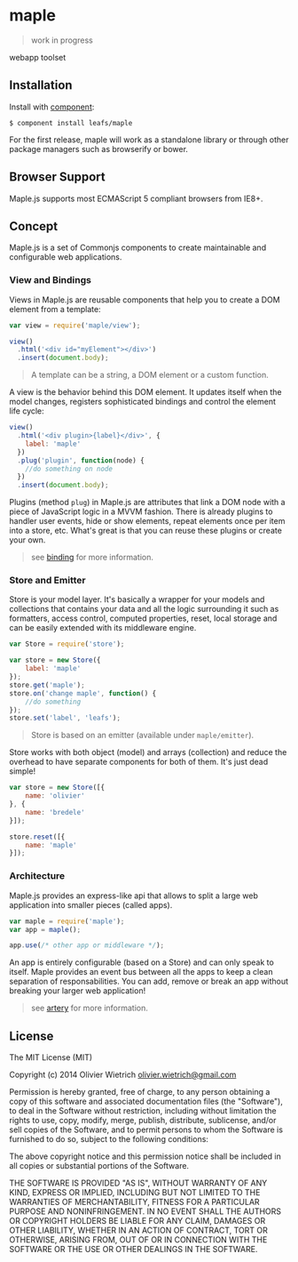 # maple

  > work in progress

  webapp toolset

## Installation

  Install with [component](http://component.io):

    $ component install leafs/maple

  For the first release, maple will work as a standalone library or through other package managers such as browserify or bower.

## Browser Support

Maple.js supports most ECMAScript 5 compliant browsers from IE8+.


## Concept

Maple.js is a set of Commonjs components to create maintainable and configurable web applications.

### View and Bindings


Views in Maple.js are reusable components that help you to create a DOM element from a template:

```js
var view = require('maple/view');

view()
  .html('<div id="myElement"></div>')
  .insert(document.body);
```

> A template can be a string, a DOM element or a custom function.

A view is the behavior behind this DOM element. It updates itself when the model changes, registers sophisticated bindings and control the element life cycle:

```js
view()
  .html('<div plugin>{label}</div>', {
    label: 'maple'
  })
  .plug('plugin', function(node) {
    //do something on node
  })
  .insert(document.body);
```

Plugins (method `plug`) in Maple.js are attributes that link a DOM node with a piece of JavaScript logic in a MVVM fashion. There is already plugins to handler user events, hide or show elements, repeat elements once per item into a store, etc. What's great is that you can reuse these plugins or create your own.

> see [binding](http://github.com/bredele/binding) for more information.


### Store and Emitter

Store is your model layer. It's basically a wrapper for your models and collections that contains your data and all the logic surrounding it such as formatters, access control, computed properties, reset, local storage and can be easily extended with its middleware engine.

```js
var Store = require('store');

var store = new Store({
	label: 'maple'
});
store.get('maple');
store.on('change maple', function() {
	//do something
});
store.set('label', 'leafs');
```

> Store is based on an emitter (available under `maple/emitter`). 

Store works with both object (model) and arrays (collection) and reduce the overhead to have separate components for both of them. It's just dead simple!

```js
var store = new Store([{
	name: 'olivier'
}, {
	name: 'bredele'
}]);

store.reset([{
	name: 'maple'
}]);
```

### Architecture

Maple.js provides an express-like api that allows to split a large web application into smaller pieces (called apps).

```js
var maple = require('maple');
var app = maple();

app.use(/* other app or middleware */);
```

An app is entirely configurable (based on a Store) and can only speak to itself. Maple provides an event bus between all the apps to keep a clean separation of responsabilities. You can add, remove or break an app without breaking your larger web application!

> see [artery](http://github.com/bredele/artery) for more information.

## License

The MIT License (MIT)

Copyright (c) 2014 Olivier Wietrich <olivier.wietrich@gmail.com>

Permission is hereby granted, free of charge, to any person obtaining a copy of this software and associated documentation files (the "Software"), to deal in the Software without restriction, including without limitation the rights to use, copy, modify, merge, publish, distribute, sublicense, and/or sell copies of the Software, and to permit persons to whom the Software is furnished to do so, subject to the following conditions:

The above copyright notice and this permission notice shall be included in all copies or substantial portions of the Software.

THE SOFTWARE IS PROVIDED "AS IS", WITHOUT WARRANTY OF ANY KIND, EXPRESS OR IMPLIED, INCLUDING BUT NOT LIMITED TO THE WARRANTIES OF MERCHANTABILITY, FITNESS FOR A PARTICULAR PURPOSE AND NONINFRINGEMENT. IN NO EVENT SHALL THE AUTHORS OR COPYRIGHT HOLDERS BE LIABLE FOR ANY CLAIM, DAMAGES OR OTHER LIABILITY, WHETHER IN AN ACTION OF CONTRACT, TORT OR OTHERWISE, ARISING FROM, OUT OF OR IN CONNECTION WITH THE SOFTWARE OR THE USE OR OTHER DEALINGS IN THE SOFTWARE.
